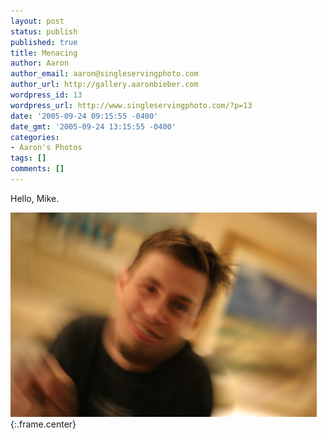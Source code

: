 ```yaml
---
layout: post
status: publish
published: true
title: Menacing
author: Aaron
author_email: aaron@singleservingphoto.com
author_url: http://gallery.aaronbieber.com
wordpress_id: 13
wordpress_url: http://www.singleservingphoto.com/?p=13
date: '2005-09-24 09:15:55 -0400'
date_gmt: '2005-09-24 13:15:55 -0400'
categories:
- Aaron's Photos
tags: []
comments: []
---
```

Hello, Mike.

![](/ssp/23sept05-01.jpg){:.frame.center}
